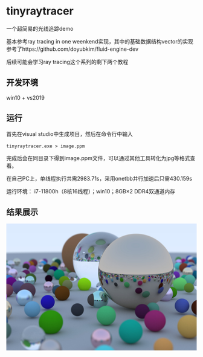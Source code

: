 # tinyraytracer
一个超简易的光线追踪demo

基本参考ray tracing in one weenkend实现，其中的基础数据结构vector的实现参考了https://github.com/doyubkim/fluid-engine-dev

后续可能会学习ray tracing这个系列的剩下两个教程

## 开发环境
win10 + vs2019

## 运行
首先在visual studio中生成项目，然后在命令行中输入
```
tinyraytracer.exe > image.ppm
```
完成后会在同目录下得到image.ppm文件，可以通过其他工具转化为jpg等格式查看。

在自己PC上，单线程执行共需2983.71s，采用onetbb并行加速后只需430.159s

运行环境： i7-11800h（8核16线程）；win10；8GB×2 DDR4双通道内存
## 结果展示
![image](https://github.com/tlcui/tinyraytracer/blob/master/results.jpeg)
